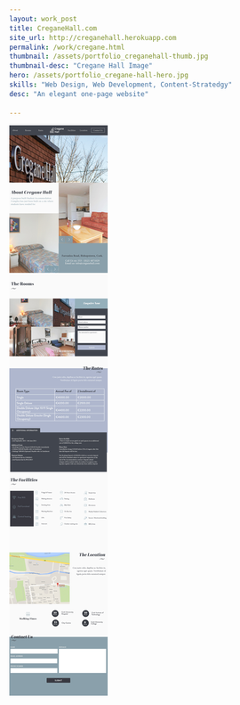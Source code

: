 ```yaml
---
layout: work_post
title: CreganeHall.com 
site_url: http://creganehall.herokuapp.com
permalink: /work/cregane.html
thumbnail: /assets/portfolio_creganehall-thumb.jpg
thumbnail-desc: "Cregane Hall Image"
hero: /assets/portfolio_cregane-hall-hero.jpg
skills: "Web Design, Web Development, Content-Stratedgy"
desc: "An elegant one-page website"

---
```


<img src="/assets/portfolio_cregane-hall-full.jpg" alt="">
